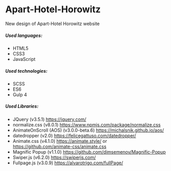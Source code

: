 # Apart-Hotel-Horowitz
 New design of Apart-Hotel Horowitz website

##### Used languages:

- HTML5
- CSS3 
- JavaScript 

##### Used technologies:

- SCSS
- ES6
- Gulp 4

##### Used Libraries:

- JQuery (v3.5.1) https://jquery.com/
- normalize.css (v8.0.1) https://www.npmjs.com/package/normalize.css
- AnimateOnScroll (AOS) (v3.0.0-beta.6) https://michalsnik.github.io/aos/
- datedropper (v2.0) https://felicegattuso.com/datedropper/
- Animate.css (v4.1.0) https://animate.style/ or https://github.com/animate-css/animate.css
- Magnific Popup (v1.1.0) https://github.com/dimsemenov/Magnific-Popup
- Swiper.js (v6.2.0) https://swiperjs.com/
- Fullpage.js (v3.0.9) https://alvarotrigo.com/fullPage/

